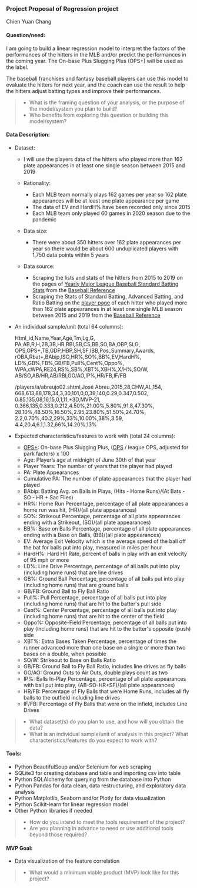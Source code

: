 ### Project Proposal of Regression project
Chien Yuan Chang
#### Question/need:
I am going to build a linear regression model to interpret the factors of the performances of the hitters in the MLB and/or predict the performances in the coming year. The On-base Plus Slugging Plus (OPS+) will be used as the label.

The baseball franchises and fantasy baseball players can use this model to evaluate the hitters for next year, and the coach can use the result to help the hitters adjust batting types and improve their performances.

>* What is the framing question of your analysis, or the purpose of the model/system you plan to build? 
>* Who benefits from exploring this question or building this model/system?

#### Data Description:
* Dataset: 
  * I will use the players data of the hitters who played more than 162 plate appearances in at least one single season between 2015 and 2019
 
  * Rationality: 
      *  Each MLB team normally plays 162 games per year so 162 plate appearances will be at least one plate appearance per game
      *  The data of EV and HardH% have been recorded only since 2015
      *  Each MLB team only played 60 games in 2020 season due to the pandemic
  * Data size: 
      * There were about 350 hitters over 162 plate appearances per year so there would be about 600 unduplicated players with 1,750 data points within 5 years
  * Data source:
      * Scraping the lists and stats of the hitters from 2015 to 2019 on the pages of [Yearly Major League Baseball Standard Batting Stats](https://www.baseball-reference.com/leagues/majors/2019-standard-batting.shtml) from the [Baseball Reference](https://www.baseball-reference.com/) 
      * Scraping the Stats of Standard Batting, Advanced Batting, and Ratio Batting on the [player page](https://www.baseball-reference.com/players/) of each hitter who played more than 162 plate appearances in at least one single MLB season between 2015 and 2019 from the [Baseball Reference](https://www.baseball-reference.com/) 
 
* An individual sample/unit (total 64 columns):

	Html\_id,Name,Year,Age,Tm,Lg,G,  
	PA,AB,R,H,2B,3B,HR,RBI,SB,CS,BB,SO,BA,OBP,SLG,  
	OPS,OPS+,TB,GDP,HBP,SH,SF,IBB,Pos\_Summary,Awards,  
	rOBA,Rbat+,BAbip,ISO,HR%,SO%,BB%,EV,HardH%,  
	LD%,GB%,FB%,GB/FB,Pull%,Cent%,Oppo%,  
	WPA,cWPA,RE24,RS%,SB%,XBT%,XBH%,X/H%,SO/W,  
	AB/SO,AB/HR,AB/RBI,GO/AO,IP%,HR/FB,IF/FB
	
	/players/a/abreujo02.shtml,José Abreu,2015,28,CHW,AL,154,  
	668,613,88,178,34,3,30,101,0,0,39,140,0.29,0.347,0.502,  
	0.85,135,08,16,15,0,1,11,*3D,MVP-21,  
	0.366,135,0.333,0.212,4.50%,21.00%,5.80%,91.8,47.30%,  
	28.10%,48.50%,16.50%,2.95,23.80%,51.50%,24.70%,  
	2.2,0.70%,40.2,29%,33%,10.00%,38%,3.59,  
	4.4,20.4,6.1,1.32,66%,14.20%,13% 

* Expected characteristics/features to work with (total 24 columns):
  * [OPS+](https://www.mlb.com/glossary/advanced-stats/on-base-plus-slugging-plus): On-base Plus Slugging Plus, ([OPS](https://www.mlb.com/glossary/standard-stats/on-base-plus-slugging) / league OPS, adjusted for park factors) x 100
  * Age: Player’s age at midnight of June 30th of that year
  * Player Years: The number of years that the player had played 
  * PA: Plate Appearances
  * Cumulative PA: The number of plate appearances that the player had played
  * BAbip: Batting Avg. on Balls in Plays, (Hits - Home Runs)/(At Bats - SO - HR + Sac Flies)
  * HR%: Home Run Percentage, percentage of all plate appearances a home run was hit, (HR)/(all plate appearances)
  * SO%: Strikeout Percentage, percentage of all plate appearances ending with a Strikeout, (SO)/(all plate appearances)
  * BB%: Base on Balls Percentage, percentage of all plate appearances ending with a Base on Balls, (BB)/(all plate appearances)
  * EV: Average Exit Velocity which is the average speed of the ball off the bat for balls put into play, measured in miles per hour
  * HardH%: Hard Hit Rate, percent of balls in play with an exit velocity of 95 mph or more
  * LD%: Line Drive Percentage, percentage of all balls put into play (including home runs) that are line drives
  * GB%: Ground Ball Percentage, percentage of all balls put into play (including home runs) that are ground balls
  * GB/FB: Ground Ball to Fly Ball Ratio
  * Pull%: Pull Percentage, percentage of all balls put into play (including home runs) that are hit to the batter's pull side
  * Cent%: Center Percentage, percentage of all balls put into play (including home runs) that are hit to the center of the field
  * Oppo%: Opposite-Field Percentage, percentage of all balls put into play (including home runs) that are hit to the batter's opposite (push) side
  * XBT%: Extra Bases Taken Percentage, percentage of times the runner advanced more than one base on a single or more than two bases on a double, when possible
  * SO/W: Strikeout to Base on Balls Ratio
  * GB/FB: Ground Ball to Fly Ball Ratio, includes line drives as fly balls
  * GO/AO: Ground Outs to Air Outs, double plays count as two
  * IP%: Balls In-Play Percentage, percentage of all plate appearances with ball put into play, (AB-SO-HR+SF)/(all plate appearances)
  * HR/FB: Percentage of Fly Balls that were Home Runs, includes all fly balls to the outfield including line drives
  * IF/FB: Percentage of Fly Balls that were on the infield, includes Line Drives


>* What dataset(s) do you plan to use, and how will you obtain the data?
>* What is an individual sample/unit of analysis in this project? What characteristics/features do you expect to work with?

#### Tools:
* Python BeautifulSoup and/or Selenium for web scraping
* SQLite3 for creating database and table and importing csv into table
* Python SQLAlchemy for querying from the database into Python
* Python Pandas for data clean, data restructuring, and exploratory data analysis
* Python Matplotlib, Seaborn and/or Plotly for data visualization
* Python Scikit-learn for linear regression model
* Other Python libraries if needed

>* How do you intend to meet the tools requirement of the project? 
>* Are you planning in advance to need or use additional tools beyond those required?

#### MVP Goal:
* Data visualization of the feature correlation

>* What would a minimum viable product (MVP) look like for this project?